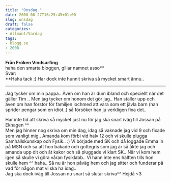 ```yaml
---
title: "Onsdag."
date: 2008-08-27T16:25:45+01:00
slug: onsdag
draft: false
categories:
- Allmänt/Vardag
tags:
- blogg.se
- 2008
---
```

**Från Fröken Vindsurfing**  
haha den smarta bloggen, gillar namnet asso**  
Svar:  
**Haha tack :) Har dock inte hunnit skriva så mycket smart ännu..  
  

* * *

  
Jag tycker om min pappa.. Även om han är dum ibland och speciellt när det gäller Tim .. Men jag tycker om honom det gör jag.. Han ställer upp och även om han förstör för familjen iochmed att vara som ett jävla barn (han sprider pengar som en idiot..) så försöker han ju verkligen fixa det..  
  
Har inte tid att skriva så mycket just nu för jag ska snart iväg till Jossan på Ekhagen ^^  
Men jag hinner nog skriva om min dag, idag så vaknade jag vid 9 och fixade som vanligt mig.. Amanda kom förbi vid halv 12 och vi skulle plugga Samhällskunskap och Fysik.. :) Vi började med SK och då loggade Emma in på MSN och sa att hon bakade och gottegris som jag är så åkte jag och amanda upp dit och åt kakor och så pluggade vi klart SK.. När vi kom hem igen så skulle vi göra våran fysiklabb.. Vi hann inte ens hälften tills hon skulle hem ^^ haha.. Så nu är hon påväg hem och jag sitter och funderar på vad för någon mat vi ska ha idag..  
Jag ska dock iväg till Jossan nu snart så slutar skriva^^ Hejdå <3